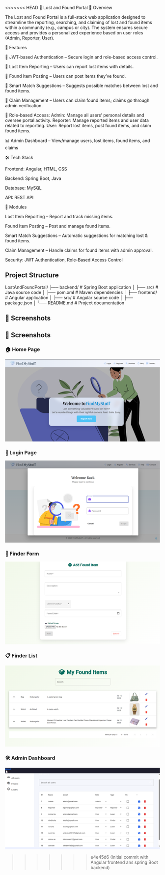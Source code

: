 <<<<<<< HEAD
📌 Lost and Found Portal
📖 Overview

The Lost and Found Portal is a full-stack web application designed to streamline the reporting, searching, and claiming of lost and found items within a community (e.g., campus or city). The system ensures secure access and provides a personalized experience based on user roles (Admin, Reporter, User).

🚀 Features

🔑 JWT-based Authentication – Secure login and role-based access control.

📝 Lost Item Reporting – Users can report lost items with details.

📸 Found Item Posting – Users can post items they’ve found.

🤖 Smart Match Suggestions – Suggests possible matches between lost and found items.

📂 Claim Management – Users can claim found items; claims go through admin verification.

👤 Role-based Access:
   Admin: Manage all users’ personal details and oversee portal activity.
   Reporter: Manage reported items and user data related to reporting.
   User: Report lost items, post found items, and claim found items.

 📊 Admin Dashboard – View/manage users, lost items, found items, and claims

🛠️ Tech Stack

Frontend: Angular, HTML, CSS

Backend: Spring Boot, Java

Database: MySQL

API: REST API

📌 Modules

Lost Item Reporting – Report and track missing items.

Found Item Posting – Post and manage found items.

Smart Match Suggestions – Automatic suggestions for matching lost & found items.

Claim Management – Handle claims for found items with admin approval.

Security: JWT Authentication, Role-Based Access Control

## Project Structure
LostAndFoundPortal/
├── backend/        # Spring Boot application
│   ├── src/        # Java source code
│   ├── pom.xml     # Maven dependencies
│
├── frontend/       # Angular application
│   ├── src/        # Angular source code
│   ├── package.json
│
└── README.md       # Project documentation

## 📸 Screenshots

## 📸 Screenshots  

### 🏠 Home Page  
![Home](./screenshots/home.png)  

### 🔑 Login Page  
![Login](./screenshots/login.png)  

### 📝 Finder Form  
![Finder Form](./screenshots/finder-form.png)  

### 📋 Finder List  
![Finder List](./screenshots/finder-list.png)  

### 🛠️ Admin Dashboard  
![Admin](./screenshots/admin.png)  






>>>>>>> e4e45d6 (Initial commit with Angular frontend ans spring Boot backend)
